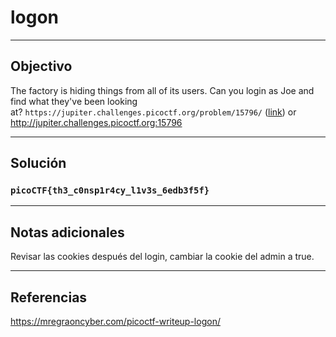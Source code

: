 # logon

---
## Objectivo
The factory is hiding things from all of its users. Can you login as Joe and find what they've been looking at? `https://jupiter.challenges.picoctf.org/problem/15796/` ([link](https://jupiter.challenges.picoctf.org/problem/15796/)) or http://jupiter.challenges.picoctf.org:15796

---
## Solución
### `picoCTF{th3_c0nsp1r4cy_l1v3s_6edb3f5f}`

---
## Notas adicionales

Revisar las cookies después del login, cambiar la cookie del admin a true.

---
## Referencias

https://mregraoncyber.com/picoctf-writeup-logon/
